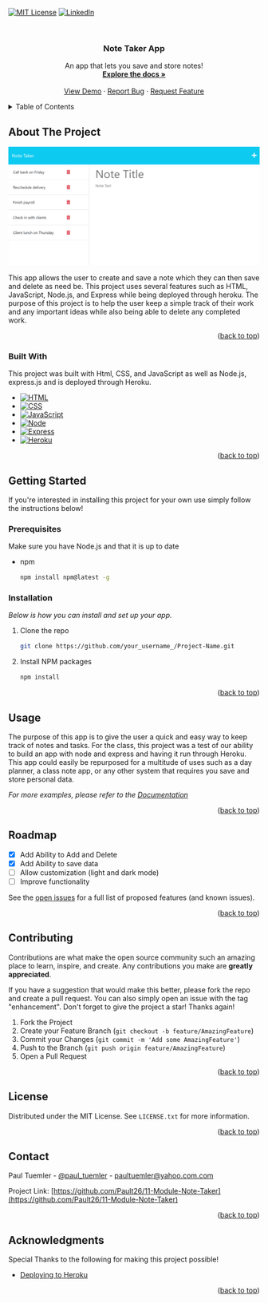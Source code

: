 <a name="readme-top"></a>

[![MIT License][license-shield]][license-url]
[![LinkedIn][linkedin-shield]][linkedin-url]



<!-- PROJECT LOGO -->
<br />
<div align="center">
  <h3 align="center">Note Taker App</h3>

  <p align="center">
    An app that lets you save and store notes!
    <br />
    <a href="https://github.com/Pault26/11-Module-Note-Taker"><strong>Explore the docs »</strong></a>
    <br />
    <br />
    <a href="https://github.com/Pault26/11-Module-Note-Taker">View Demo</a>
    ·
    <a href="https://github.com/Pault26/11-Module-Note-Taker/issues">Report Bug</a>
    ·
    <a href="https://github.com/Pault26/11-Module-Note-Taker/issues">Request Feature</a>
  </p>
</div>



<!-- TABLE OF CONTENTS -->
<details>
  <summary>Table of Contents</summary>
  <ol>
    <li>
      <a href="#about-the-project">About The Project</a>
      <ul>
        <li><a href="#built-with">Built With</a></li>
      </ul>
    </li>
    <li>
      <a href="#getting-started">Getting Started</a>
      <ul>
        <li><a href="#prerequisites">Prerequisites</a></li>
        <li><a href="#installation">Installation</a></li>
      </ul>
    </li>
    <li><a href="#usage">Usage</a></li>
    <li><a href="#roadmap">Roadmap</a></li>
    <li><a href="#contributing">Contributing</a></li>
    <li><a href="#license">License</a></li>
    <li><a href="#contact">Contact</a></li>
    <li><a href="#acknowledgments">Acknowledgments</a></li>
  </ol>
</details>



<!-- ABOUT THE PROJECT -->
## About The Project

[![Note Taker][product-screenshot]](https://github.com/Pault26/11-Module-Note-Taker)

This app allows the user to create and save a note which they can then save and delete as need be. This project uses several features such as HTML, JavaScript, Node.js, and Express while being deployed through heroku. The purpose of this project is to help the user keep a simple track of their work and any important ideas while also being able to delete any completed work.

<p align="right">(<a href="#readme-top">back to top</a>)</p>



### Built With

This project was built with Html, CSS, and JavaScript as well as Node.js, express.js and is deployed through Heroku.

* [![HTML][HTML]][HTML]
* [![CSS][CSS]][CSS]
* [![JavaScript][JavaScript]][JavaScript]
* [![Node][Node]][Node]
* [![Express][Express]][Express]
* [![Heroku][Heroku]][Heroku]


<p align="right">(<a href="#readme-top">back to top</a>)</p>



<!-- GETTING STARTED -->
## Getting Started

If you're interested in installing this project for your own use simply follow the instructions below!

### Prerequisites

Make sure you have Node.js and that it is up to date

* npm
  ```sh
  npm install npm@latest -g
  ```

### Installation

_Below is how you can install and set up your app._

1. Clone the repo
   ```sh
   git clone https://github.com/your_username_/Project-Name.git
   ```
2. Install NPM packages
   ```sh
   npm install
   ```

<p align="right">(<a href="#readme-top">back to top</a>)</p>



<!-- USAGE EXAMPLES -->
## Usage

The purpose of this app is to give the user a quick and easy way to keep track of notes and tasks. For the class, this project was a test of our ability to build an app with node and express and having it run through Heroku. This app could easily be repurposed for a multitude of uses such as a day planner, a class note app, or any other system that requires you save and store personal data.

_For more examples, please refer to the [Documentation](https://github.com/Pault26/11-Module-Note-Taker)_

<p align="right">(<a href="#readme-top">back to top</a>)</p>



<!-- ROADMAP -->
## Roadmap

- [x] Add Ability to Add and Delete
- [x] Add Ability to save data
- [ ] Allow customization (light and dark mode)
- [ ] Improve functionality

See the [open issues](https://github.com/Pault26/11-Module-Note-Taker/issues) for a full list of proposed features (and known issues).

<p align="right">(<a href="#readme-top">back to top</a>)</p>



<!-- CONTRIBUTING -->
## Contributing

Contributions are what make the open source community such an amazing place to learn, inspire, and create. Any contributions you make are **greatly appreciated**.

If you have a suggestion that would make this better, please fork the repo and create a pull request. You can also simply open an issue with the tag "enhancement".
Don't forget to give the project a star! Thanks again!

1. Fork the Project
2. Create your Feature Branch (`git checkout -b feature/AmazingFeature`)
3. Commit your Changes (`git commit -m 'Add some AmazingFeature'`)
4. Push to the Branch (`git push origin feature/AmazingFeature`)
5. Open a Pull Request

<p align="right">(<a href="#readme-top">back to top</a>)</p>



<!-- LICENSE -->
## License

Distributed under the MIT License. See `LICENSE.txt` for more information.

<p align="right">(<a href="#readme-top">back to top</a>)</p>



<!-- CONTACT -->
## Contact

Paul Tuemler - [@paul_tuemler](https://twitter.com/paul-tuemler) - paultuemler@yahoo.com.com

Project Link: [https://github.com/Pault26/11-Module-Note-Taker](https://github.com/Pault26/11-Module-Note-Taker)

<p align="right">(<a href="#readme-top">back to top</a>)</p>



<!-- ACKNOWLEDGMENTS -->
## Acknowledgments

Special Thanks to the following for making this project possible!

* [Deploying to Heroku](https://devcenter.heroku.com/articles/git)

<p align="right">(<a href="#readme-top">back to top</a>)</p>



<!-- MARKDOWN LINKS & IMAGES -->
[license-shield]: https://img.shields.io/github/license/othneildrew/Best-README-Template.svg?style=for-the-badge
[license-url]: https://github.com/Pault26/11-Module-Note-Taker/blob/main/LICENSE
[linkedin-shield]: https://img.shields.io/badge/-LinkedIn-black.svg?style=for-the-badge&logo=linkedin&colorB=555
[linkedin-url]: https://www.linkedin.com/in/paul-tuemler/
[product-screenshot]: assets\11-express-homework-demo-01.png
[HTML]: https://img.shields.io/badge/HTML5-E34F26?style=for-the-badge&logo=html5&logoColor=white
[JavaScript]: https://img.shields.io/badge/JavaScript-323330?style=for-the-badge&logo=javascript&logoColor=F7DF1E
[CSS]: https://img.shields.io/badge/CSS3-1572B6?style=for-the-badge&logo=css3&logoColor=white
[Node]: https://img.shields.io/badge/Node%20js-339933?style=for-the-badge&logo=nodedotjs&logoColor=white
[Express]: https://img.shields.io/badge/Express%20js-000000?style=for-the-badge&logo=express&logoColor=white
[Heroku]: https://img.shields.io/badge/Heroku-430098?style=for-the-badge&logo=heroku&logoColor=white